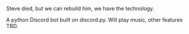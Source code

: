 Steve died, but we can rebuild him, we have the technology.

A python Discord bot built on discord.py. Will play music, other features TBD.

